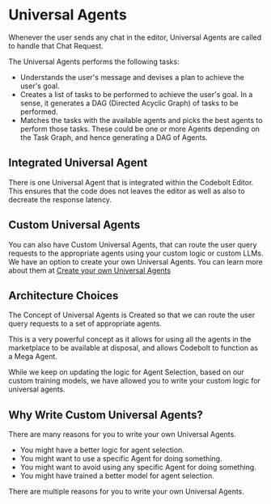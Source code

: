 # Universal Agents

Whenever the user sends any chat in the editor, Universal Agents are called to handle that Chat Request. 

The Universal Agents performs the following tasks:
- Understands the user's message and devises a plan to achieve the user's goal.
- Creates a list of tasks to be performed to achieve the user's goal. In a sense, it generates a DAG (Directed Acyclic Graph) of tasks to be performed. 
- Matches the tasks with the available agents and picks the best agents to perform those tasks. These could be one or more Agents depending on the Task Graph, and hence generating a DAG of Agents. 

## Integrated Universal Agent

There is one Universal Agent that is integrated within the Codebolt Editor. This ensures that the code does not leaves the editor as well as also to decreate the response latency.

## Custom Universal Agents

You can also have Custom Universal Agents, that can route the user query requests to the appropriate agents using your custom logic or custom LLMs. We have an option to create your own Universal Agents. You can learn more about them at [Create your own Universal Agents](./createUniversalAgents.md)


## Architecture Choices

The Concept of Universal Agents is Created so that we can route the user query requests to a set of appropriate agents.

This is a very powerful concept as it allows for using all the agents in the marketplace to be available at disposal, and allows Codebolt to function as a Mega Agent.

While we keep on updating the logic for Agent Selection, based on our custom training models, we have allowed you to write your custom logic for universal agents.

## Why Write Custom Universal Agents?

There are many reasons for you to write your own Universal Agents.
- You might have a better logic for agent selection.
- You might want to use a specific Agent for doing something.
- You might want to avoid using any specific Agent for doing something.
- You might have trained a better model for agent selection.

There are multiple reasons for you to write your own Universal Agents.